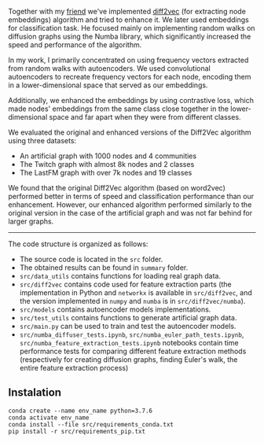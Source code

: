 Together with my [friend](https://github.com/gozderamichal) we've implemented [diff2vec](https://arxiv.org/abs/2001.07463) (for extracting node embeddings) algorithm and tried to enhance it. 
We later used embeddings for classification task. 
He focused mainly on implementing random walks on diffusion graphs using the Numba library, 
which significantly increased the speed and performance of the algorithm.

In my work, I primarily concentrated on using frequency vectors extracted from random walks with 
autoencoders. We used convolutional autoencoders to recreate frequency vectors for each node, 
encoding them in a lower-dimensional space that served as our embeddings.

Additionally, we enhanced the embeddings by using contrastive loss, which made nodes' embeddings 
from the same class close 
together in the lower-dimensional space and far apart when they were from different classes. 

We evaluated the original and enhanced versions of the Diff2Vec algorithm using three datasets:
* An artificial graph with 1000 nodes and 4 communities
* The Twitch graph with almost 8k nodes and 2 classes
* The LastFM graph with over 7k nodes and 19 classes

We found that the original Diff2Vec algorithm (based on word2vec) performed better 
in terms of speed and classification performance than our enhancement. However, our enhanced 
algorithm performed similarly to the 
original version in the case of the artificial graph and was not far behind for larger graphs.


------

The code structure is organized as follows:

* The source code is located in the `src` folder.
* The obtained results can be found in `summary` folder.
* `src/data_utils` contains functions for loading real graph data.
* `src/diff2vec` contains code used for feature extraction parts (the implementation in Python and `networkx` is available in `src/diff2vec`, and the version implemented in `numpy` and `numba` is in `src/diff2vec/numba`).
* `src/models` contains autoencoder models implementations.
* `src/test_utils` contains functions to generate artificial graph data.
* `src/main.py` can be used to train and test the autoencoder models.
* `src/numba_diffuser_tests.ipynb`, `src/numba_euler_path_tests.ipynb`, `src/numba_feature_extraction_tests.ipynb` notebooks contain time performance tests for comparing different feature extraction methods (respectively for creating diffusion graphs, finding Euler's walk, the entire feature extraction process)

## Instalation 
```
conda create --name env_name python=3.7.6
conda activate env_name
conda install --file src/requirements_conda.txt
pip install -r src/requirements_pip.txt
```